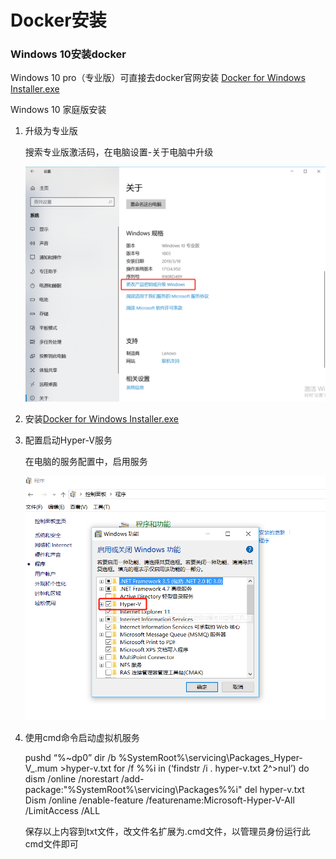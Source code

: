# Docker安装



### Windows 10安装docker

Windows 10 pro（专业版）可直接去docker官网安装 [Docker for Windows Installer.exe](https://download.docker.com/win/stable/Docker%20for%20Windows%20Installer.exe)

Windows 10 家庭版安装

1. 升级为专业版

   搜索专业版激活码，在电脑设置-关于电脑中升级

    ![](../.gitbook/assets/image%20%285%29.png) 

2. 安装[Docker for Windows Installer.exe](https://download.docker.com/win/stable/Docker%20for%20Windows%20Installer.exe)
3. 配置启动Hyper-V服务

   在电脑的服务配置中，启用服务

   ![](../.gitbook/assets/image%20%286%29.png) 

4. 使用cmd命令启动虚拟机服务

   pushd “%~dp0” dir /b %SystemRoot%\servicing\Packages_Hyper-V_.mum &gt;hyper-v.txt for /f %%i in \(‘findstr /i . hyper-v.txt 2^&gt;nul’\) do dism /online /norestart /add-package:"%SystemRoot%\servicing\Packages%%i" del hyper-v.txt Dism /online /enable-feature /featurename:Microsoft-Hyper-V-All /LimitAccess /ALL



   保存以上内容到txt文件，改文件名扩展为.cmd文件，以管理员身份运行此cmd文件即可

